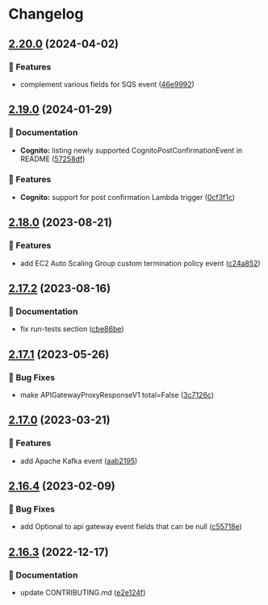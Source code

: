 # Changelog

## [2.20.0](https://github.com/MousaZeidBaker/aws-lambda-typing/compare/2.19.0...2.20.0) (2024-04-02)


### 🚀 Features

* complement various fields for SQS event ([46e9992](https://github.com/MousaZeidBaker/aws-lambda-typing/commit/46e9992f878ff32ca6d54ada708ee3944421db4c))

## [2.19.0](https://github.com/MousaZeidBaker/aws-lambda-typing/compare/2.18.0...2.19.0) (2024-01-29)


### 📝 Documentation

* **Cognito:** listing newly supported CognitoPostConfirmationEvent in README ([57258df](https://github.com/MousaZeidBaker/aws-lambda-typing/commit/57258df59542324698fd2c7016990ebf2a847578))


### 🚀 Features

* **Cognito:** support for post confirmation Lambda trigger ([0cf3f1c](https://github.com/MousaZeidBaker/aws-lambda-typing/commit/0cf3f1c29497089088dd44e7cbc31104107c3045))

## [2.18.0](https://github.com/MousaZeidBaker/aws-lambda-typing/compare/2.17.2...2.18.0) (2023-08-21)


### 🚀 Features

* add EC2 Auto Scaling Group custom termination policy event ([c24a852](https://github.com/MousaZeidBaker/aws-lambda-typing/commit/c24a85280332e1027dca6a9002b536595adc9e8b))

## [2.17.2](https://github.com/MousaZeidBaker/aws-lambda-typing/compare/2.17.1...2.17.2) (2023-08-16)


### 📝 Documentation

* fix run-tests section ([cbe86be](https://github.com/MousaZeidBaker/aws-lambda-typing/commit/cbe86beabb5670688c67b77844aec3e8643e62f5))

## [2.17.1](https://github.com/MousaZeidBaker/aws-lambda-typing/compare/2.17.0...2.17.1) (2023-05-26)


### 🐛 Bug Fixes

* make APIGatewayProxyResponseV1 total=False ([3c7126c](https://github.com/MousaZeidBaker/aws-lambda-typing/commit/3c7126c4d99b3f411482465677afc2dea6d162da))

## [2.17.0](https://github.com/MousaZeidBaker/aws-lambda-typing/compare/2.16.4...2.17.0) (2023-03-21)


### 🚀 Features

* add Apache Kafka event ([aab2195](https://github.com/MousaZeidBaker/aws-lambda-typing/commit/aab219528006777157897c99db60a1478afba999))

## [2.16.4](https://github.com/MousaZeidBaker/aws-lambda-typing/compare/2.16.3...2.16.4) (2023-02-09)


### 🐛 Bug Fixes

* add Optional to api gateway event fields that can be null ([c55718e](https://github.com/MousaZeidBaker/aws-lambda-typing/commit/c55718e4d4f460fe35891f29f39d5bcbe6965e06))

## [2.16.3](https://github.com/MousaZeidBaker/aws-lambda-typing/compare/v2.16.2...2.16.3) (2022-12-17)


### 📝 Documentation

* update CONTRIBUTING.md ([e2e124f](https://github.com/MousaZeidBaker/aws-lambda-typing/commit/e2e124fb08009275384e5d3188590cd6bf3ca4d4))
